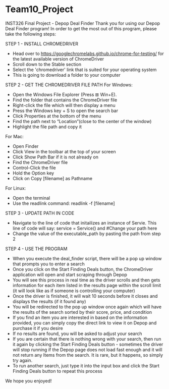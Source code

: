 # Team10_Project
INST326 Final Project - Depop Deal Finder
Thank you for using our Depop Deal Finder program!
In order to get the most out of this program, please take the following steps:

STEP 1 - INSTALL CHROMEDRIVER
- Head over to https://googlechromelabs.github.io/chrome-for-testing/ for 
the latest available version of ChromeDriver 
- Scroll down to the Stable section
- Select the 'chromedriver' link that is suited for your operating system
- This is going to download a folder to your computer

STEP 2 - GET THE CHROMEDRIVER FILE PATH 
For Windows:
- Open the Windows File Explorer (Press ⊞ Win+E).
- Find the folder that contains the ChromeDriver file
- Right-click the file which will then display a menu
- Press the Windows key + S to open the search bar
- Click Properties at the bottom of the menu
- Find the path next to “Location”(close to the center of the window)
- Highlight the file path and copy it 

For Mac: 
- Open Finder
- Click View in the toolbar at the top of your screen
- Click Show Path Bar if it is not already on
- Find the ChromeDriver file
- Control-Click the file
- Hold the Option key
- Click on Copy [filename] as Pathname

For Linux:
- Open the terminal
- Use the readlink command: readlink -f [filename]

STEP 3 -  UPDATE PATH IN CODE
-  Navigate to the line of code that initailizes an instance of Servie. This 
line of code will say: service = Service() and #Change your path here
- Change the value of the executable_path by pasting the path from step 2

STEP 4 - USE THE PROGRAM
- When you execute the deal_finder script, there will be a pop up window
that prompts you to enter a search
- Once you click on the Start Finding Deals button, the ChromeDriver application
will open and start scraping through Depop
- You will see this process in real time as the driver scrolls and then gets 
information for each item listed in the results page within the scroll limit
(it will look like as if someone is controlling your computer)
- Once the driver is finished, it will wait 10 seconds before it closes and 
displays the results (if it found any)
- You will be redirected to the pop up window once again which will have the 
results of the search sorted by their score, price, and condition 
- If you find an item you are interested in based on the information provided,
you can simply copy the direct link to view it on Depop and purchase it if you
desire
- If no results are found, you will be asked to adjust your search
- If you are certain that there is nothing wrong with your search, then run it
again by clicking the Start Finding Deals button - sometimes the driver will
stop running if the Depop page does not load fast enough and it will not return
any Items from the search. It is rare, but it happens, so simply try again.
- To run another search, just type it into the input box and click the 
Start Finding Deals button to repeat this process

We hope you enjoyed!